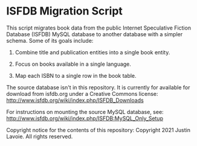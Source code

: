 ISFDB Migration Script
==========================

This script migrates book data from the public Internet Speculative Fiction Database (ISFDB) MySQL database to another database with a simpler schema. Some of its goals include:

1. Combine title and publication entities into a single book entity. 

2. Focus on books available in a single language.

3. Map each ISBN to a single row in the book table.

The source database isn't in this repository. It is currently for available for download from isfdb.org under a Creative Commons license:
http://www.isfdb.org/wiki/index.php/ISFDB_Downloads

For instructions on mounting the source MySQL database, see:
http://www.isfdb.org/wiki/index.php/ISFDB:MySQL_Only_Setup

Copyright notice for the contents of this repository:
Copyright 2021 Justin Lavoie.
All rights reserved.

